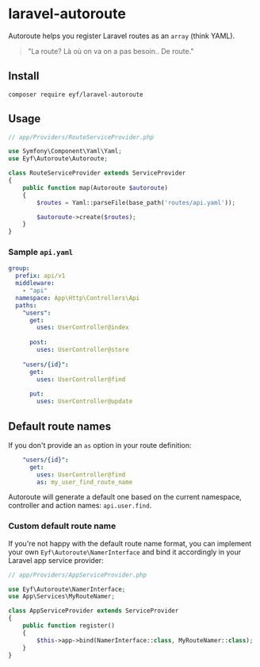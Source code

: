 # laravel-autoroute
Autoroute helps you register Laravel routes as an `array` (think YAML).

> "La route? Là où on va on a pas besoin.. De route."

## Install

```
composer require eyf/laravel-autoroute
```

## Usage

```php
// app/Providers/RouteServiceProvider.php

use Symfony\Component\Yaml\Yaml;
use Eyf\Autoroute\Autoroute;

class RouteServiceProvider extends ServiceProvider
{
    public function map(Autoroute $autoroute)
    {
        $routes = Yaml::parseFile(base_path('routes/api.yaml'));

        $autoroute->create($routes);
    }
}
```

### Sample `api.yaml`

```yaml
group:
  prefix: api/v1
  middleware:
    - "api"
  namespace: App\Http\Controllers\Api
  paths:
    "users":
      get:
        uses: UserController@index
        
      post:
        uses: UserController@store
        
    "users/{id}":
      get:
        uses: UserController@find
        
      put:
        uses: UserController@update
```

## Default route names

If you don't provide an `as` option in your route definition:

```yaml
    "users/{id}":
      get:
        uses: UserController@find
        as: my_user_find_route_name
```

Autoroute will generate a default one based on the current namespace, controller and action names: `api.user.find`.

### Custom default route name

If you're not happy with the default route name format, you can implement your own `Eyf\Autoroute\NamerInterface` and bind it accordingly in your Laravel app service provider:

```php
// app/Providers/AppServiceProvider.php

use Eyf\Autoroute\NamerInterface;
use App\Services\MyRouteNamer;

class AppServiceProvider extends ServiceProvider
{
    public function register()
    {
        $this->app->bind(NamerInterface::class, MyRouteNamer::class);
    }
}
```
